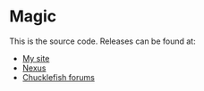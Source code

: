 # Magic
This is the source code. Releases can be found at:
* [My site](http://spacechase0.com/mods/stardew-valley/magic)
* [Nexus]()
* [Chucklefish forums]()

